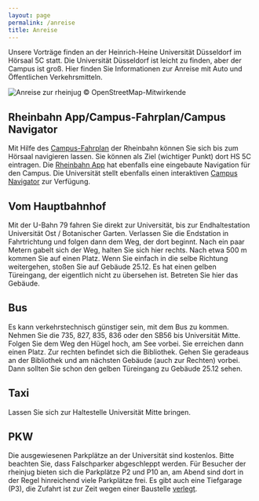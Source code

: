 ```yaml
---
layout: page
permalink: /anreise
title: Anreise
---
```


Unsere Vorträge finden an der Heinrich-Heine Universität Düsseldorf im Hörsaal 5C statt. Die Universität Düsseldorf ist leicht zu finden, aber der Campus ist groß. Hier finden Sie Informationen zur Anreise mit Auto und Öffentlichen Verkehrsmitteln.

<img alt="Anreise zur rheinjug" class="img img-fluid w-100" src="{{ 'files/anreise.jpg' | absolute_url }}">
<span class="text-muted float-right">&copy; OpenStreetMap-Mitwirkende</span>


## Rheinbahn App/Campus-Fahrplan/Campus Navigator
Mit Hilfe des  [Campus-Fahrplan](http://www.rheinbahn.de/fahrplan/karten/Seiten/App_Campus.aspx) der Rheinbahn können Sie sich bis zum Hörsaal navigieren lassen. Sie können als Ziel (wichtiger Punkt) dort HS 5C eintragen. Die [Rheinbahn App](http://www.rheinbahn.de/fahrplan/karten/Seiten/App_Campus.aspx) hat ebenfalls eine eingebaute Navigation für den Campus. Die Universität stellt ebenfalls einen interaktiven [Campus Navigator](https://cx.phil.hhu.de/) zur Verfügung.

## Vom Hauptbahnhof
Mit der U-Bahn 79 fahren Sie direkt zur Universität, bis zur Endhaltestation Universität Ost / Botanischer Garten.
Verlassen Sie die Endstation in Fahrtrichtung und folgen dann dem Weg, der dort beginnt. Nach ein paar Metern gabelt sich der Weg, halten Sie sich hier rechts. Nach etwa 500 m kommen Sie auf einen Platz. Wenn Sie einfach in die selbe Richtung weitergehen, stoßen Sie auf Gebäude 25.12. Es hat einen gelben Türeingang, der eigentlich nicht zu übersehen ist. Betreten Sie hier das Gebäude.

## Bus
Es kann verkehrstechnisch günstiger sein, mit dem Bus zu kommen. Nehmen Sie die 735, 827, 835, 836 oder den SB56 bis Universität Mitte. Folgen Sie dem Weg den Hügel hoch, am See vorbei. Sie erreichen dann einen Platz. Zur rechten befindet sich die Bibliothek. Gehen Sie geradeaus an der Bibliothek und am nächsten Gebäude (auch zur Rechten) vorbei. Dann sollten Sie schon den gelben Türeingang zu Gebäude 25.12 sehen.

## Taxi
Lassen Sie sich zur Haltestelle Universität Mitte bringen.

## PKW
Die ausgewiesenen Parkplätze an der Universität sind kostenlos. Bitte beachten Sie, dass Falschparker abgeschleppt werden. Für Besucher der rheinjug bieten sich die Parkplätze P2 und P10 an, am Abend sind dort in der Regel hinreichend viele Parkplätze frei. Es gibt auch eine Tiefgarage (P3), die Zufahrt ist zur Zeit wegen einer Baustelle [verlegt](https://www.mitarbeiter.hhu.de/intranet-aktuell/aktuelle-meldungen-intranet/news-detail/article/baubeginn-erweiterung-oeconomicum-gebaeude-2431-und-verlegung-der-zufahrt-zur-tiefgarage-p-1.html?cHash=99cfb61690129f9da78cb90c5e5abf8a). 
